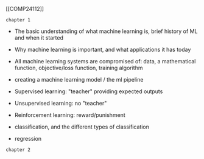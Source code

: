 [[COMP24112]]

`chapter 1`

- The basic understanding of what machine learning is, brief history of ML and when it started
- Why machine learning is important, and what applications it has today

- All machine learning systems are compromised of: data, a mathematical function, objective/loss function, training algorithm
- creating a machine learning model / the ml pipeline

- Supervised learning: "teacher" providing expected outputs
- Unsupervised learning: no "teacher"
- Reinforcement learning: reward/punishment
- classification, and the different types of classification
- regression

`chapter 2`